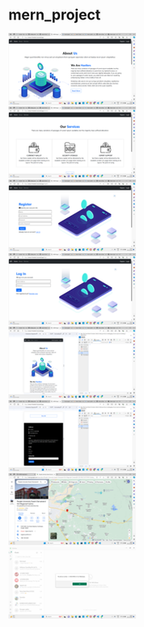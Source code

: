 ﻿# mern_project
 <img src="https://github.com/amansekhon888/xenon-frontend/blob/main/src/components/images/Screenshot (17).png?raw=true" width=50%>
<img src="https://github.com/amansekhon888/xenon-frontend/blob/main/src/components/images/Screenshot (18).png?raw=true" width=50%>
<img src="https://github.com/amansekhon888/xenon-frontend/blob/main/src/components/images/Screenshot (19).png?raw=true" width=50%>
<img src="https://github.com/amansekhon888/xenon-frontend/blob/main/src/components/images/Screenshot (20).png?raw=true" width=50%>
<img src="https://github.com/amansekhon888/xenon-frontend/blob/main/src/components/images/Screenshot (21).png?raw=true" width=50%>
<img src="https://github.com/amansekhon888/xenon-frontend/blob/main/src/components/images/Screenshot (22).png?raw=true" width=50%>
<img src="https://github.com/amansekhon888/xenon-frontend/blob/main/src/components/images/map.png?raw=true" width=50%>
<img src="https://github.com/amansekhon888/xenon-frontend/blob/main/src/components/images/contact.png?raw=true" width=50%>
